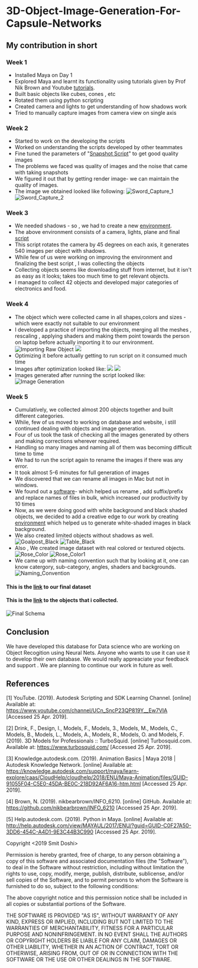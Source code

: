 # 3D-Object-Image-Generation-For-Capsule-Networks
## My contribution in short

### Week 1
- Installed Maya on Day 1
- Explored Maya and learnt its functionality using tutorials given by Prof Nik Brown and Youtube [tutorials](https://www.youtube.com/channel/UCn_SncP23QP819Y__Ew7VIA).
- Built basic objects like cubes, cones , etc
- Rotated them using python scripting
- Created camera and lights to get understanding of how shadows work
- Tried to manually capture images from camera view on single axis

### Week 2
- Started to work on the developing the scripts
- Worked on understanding the scripts developed by other teammates
- Fine tuned the parameters of "[Snapshot Script](https://github.com/nikunjlad/3D-Object-Classification-Using-Capsule-Networks/blob/smit/Maya3D-Images-Dataset/Smit/Snapshot_Script.py)" to get good quality images
- The problems we faced was quality of images and the noise that came with taking snapshots
- We figured it out that by getting render image- we can maintain the quality of images.
- The image we obtained looked like following:
![Sword_Capture_1](https://github.com/nikunjlad/3D-Object-Classification-Using-Capsule-Networks/blob/smit/Maya3D-Images-Dataset/Smit/image10_10_YX.jpg)
![Sword_Capture_2](https://github.com/nikunjlad/3D-Object-Classification-Using-Capsule-Networks/blob/smit/Maya3D-Images-Dataset/Smit/image160_190_YX.jpg)

### Week 3
- We needed shadows - so , we had to create a new [environment](https://github.com/nikunjlad/3D-Object-Classification-Using-Capsule-Networks/blob/smit/Maya3D-Images-Dataset/Smit/BestScene.mb).
- The above environment consists of a camera, lights, plane and final [script](https://github.com/nikunjlad/3D-Object-Classification-Using-Capsule-Networks/blob/smit/Maya3D-Images-Dataset/Smit/Final_Script.py)
- This script rotates the camera by 45 degrees on each axis, it generates 540 images per object with shadows.
- While few of us were working on improving the environment and finalizing the best script , I was collecting the objects
- Collecting objects seems like downloading stuff from internet, but it isn't as easy as it looks; takes too much time to get relevant objects.
- I managed to collect 42 objects and developed major categories of electronics and food.

### Week 4
- The object which were collected came in all shapes,colors and sizes - which were exactly not suitable to our environment
- I developed a practice of importing the objects, merging all the meshes , rescaling , applying shaders and making them point towards the person on laptop before actually importing it to our environment.
![Importing Raw Object](https://github.com/nikunjlad/3D-Object-Classification-Using-Capsule-Networks/blob/smit/Maya3D-Images-Dataset/Smit/Capture_1.png)
![](https://github.com/nikunjlad/3D-Object-Classification-Using-Capsule-Networks/blob/smit/Maya3D-Images-Dataset/Smit/Capture_2.png)
- Optimizing it before actually getting to run script on it consumed much time
- Images after optimization looked like:
![](https://github.com/nikunjlad/3D-Object-Classification-Using-Capsule-Networks/blob/smit/Maya3D-Images-Dataset/Smit/Capture_3.PNG)
![](https://github.com/nikunjlad/3D-Object-Classification-Using-Capsule-Networks/blob/smit/Maya3D-Images-Dataset/Smit/Capture_4.PNG)
- Images generated after running the script looked like:
![Image Generation](https://github.com/nikunjlad/3D-Object-Classification-Using-Capsule-Networks/blob/smit/Maya3D-Images-Dataset/Smit/Gorilla.PNG)

### Week 5
- Cumulatively, we collected almost 200 objects together and built different categories.
- While, few of us moved to working on database and website, i still continued dealing with objects and image generation.
- Four of us  took the task of checking all the images generated by others and making corrections wherever required.
- Handling so many images and naming all of them was becoming difficult time to time
- We had to run the script again to rename the images if there was any error.
- It took almost 5-6 minutes for full generation of images
- We discovered that we can rename all images in Mac but not in windows.
- We found out a [software](https://www.bulkrenameutility.co.uk/Main_Intro.php)- which helped us rename , add suffix/prefix and replace names of files in bulk, which increased our productivity by 10 times
- Now, as we were doing good with white background and black shaded objects, we decided to add a creative edge to our work by creating [environment](https://github.com/nikunjlad/3D-Object-Classification-Using-Capsule-Networks/blob/smit/Maya3D-Images-Dataset/Smit/Black_Environment.mb) which helped us to generate white-shaded images in black background.
- We also created limited objects without shadows as well.
![Goalpost_Black](https://github.com/nikunjlad/3D-Object-Classification-Using-Capsule-Networks/blob/smit/Maya3D-Images-Dataset/Smit/Sports_Soccer_Goaplost_X0_Y0_Z0_No_White_Black.png)
![Table_Black](https://github.com/nikunjlad/3D-Object-Classification-Using-Capsule-Networks/blob/smit/Maya3D-Images-Dataset/Smit/Sports_Tennis_TennisTable_X0_Y135_Z315_No_White_Black.png)
- Also , We created image dataset with real colored or textured objects.
![Rose_Color](https://github.com/nikunjlad/3D-Object-Classification-Using-Capsule-Networks/blob/smit/Maya3D-Images-Dataset/Smit/Rose_Color_X0_Y45_Z45.png)
![Rose_Color1](https://github.com/nikunjlad/3D-Object-Classification-Using-Capsule-Networks/blob/smit/Maya3D-Images-Dataset/Smit/Rose_Color_X0_Y90_Z270.png)
- We came up with naming convention such that by looking at it, one can know catergory, sub-category, angles, shaders and backgrounds.
![Naming_Convention](https://github.com/nikunjlad/3D-Object-Classification-Using-Capsule-Networks/blob/smit/Maya3D-Images-Dataset/Smit/NamingConvention.PNG)

#### This is the [link](https://drive.google.com/drive/u/1/folders/1c7wjh__WL8cVYCPE3ebdM8oSq1riKts6) to our final dataset
#### This is the [link](https://drive.google.com/drive/u/1/folders/1pY7DqCnL1EDFS9PC10NZXp6IfNobYaeZ) to the objects that i collected.

![Final Schema](https://github.com/nikunjlad/3D-Object-Classification-Using-Capsule-Networks/blob/smit/Maya3D-Images-Dataset/Smit/FInal%20Schema.PNG)

## Conclusion
We have developed this database for Data science who are working on Object Recogition using Neural Nets.
Anyone who wants to use it can use it to develop their own database.
We would really appreaciate your feedback and support .
We are planning to continue our work in future as well.

## References
[1] YouTube. (2019). Autodesk Scripting and SDK Learning Channel. [online] Available at: https://www.youtube.com/channel/UCn_SncP23QP819Y__Ew7VIA [Accessed 25 Apr. 2019].

[2] Drink, F., Design, I., Models, F., Models, 3., Models, M., Models, C., Models, B., Models, L., Models, A., Models, R., Models, O. and Models, F. (2019). 3D Models for Professionals :: TurboSquid. [online] Turbosquid.com. Available at: https://www.turbosquid.com/ [Accessed 25 Apr. 2019].

[3] Knowledge.autodesk.com. (2019). Animation Basics | Maya 2018 | Autodesk Knowledge Network. [online] Available at: https://knowledge.autodesk.com/support/maya/learn-explore/caas/CloudHelp/cloudhelp/2018/ENU/Maya-Animation/files/GUID-91055F04-C5E0-45DA-BE0C-218D92AF6A16-htm.html [Accessed 25 Apr. 2019].

[4] Brown, N. (2019). nikbearbrown/INFO_6210. [online] GitHub. Available at: https://github.com/nikbearbrown/INFO_6210 [Accessed 25 Apr. 2019].

[5] Help.autodesk.com. (2019). Python in Maya. [online] Available at: http://help.autodesk.com/view/MAYAUL/2017/ENU/?guid=GUID-C0F27A50-3DD6-454C-A4D1-9E3C44B3C990 [Accessed 25 Apr. 2019].

Copyright <2019 Smit Doshi>

Permission is hereby granted, free of charge, to any person obtaining a copy of this software and associated documentation files (the "Software"), to deal in the Software without restriction, including without limitation the rights to use, copy, modify, merge, publish, distribute, sublicense, and/or sell copies of the Software, and to permit persons to whom the Software is furnished to do so, subject to the following conditions:

The above copyright notice and this permission notice shall be included in all copies or substantial portions of the Software.

THE SOFTWARE IS PROVIDED "AS IS", WITHOUT WARRANTY OF ANY KIND, EXPRESS OR IMPLIED, INCLUDING BUT NOT LIMITED TO THE WARRANTIES OF MERCHANTABILITY, FITNESS FOR A PARTICULAR PURPOSE AND NONINFRINGEMENT. IN NO EVENT SHALL THE AUTHORS OR COPYRIGHT HOLDERS BE LIABLE FOR ANY CLAIM, DAMAGES OR OTHER LIABILITY, WHETHER IN AN ACTION OF CONTRACT, TORT OR OTHERWISE, ARISING FROM, OUT OF OR IN CONNECTION WITH THE SOFTWARE OR THE USE OR OTHER DEALINGS IN THE SOFTWARE.
